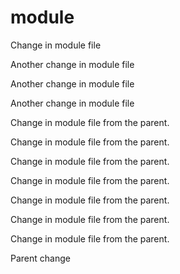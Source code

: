 # module

Change in module file

Another change in module file

Another change in module file

Another change in module file

Change in module file from the parent.

Change in module file from the parent.

Change in module file from the parent.

Change in module file from the parent.

Change in module file from the parent.

Change in module file from the parent.

Change in module file from the parent.

Parent change
